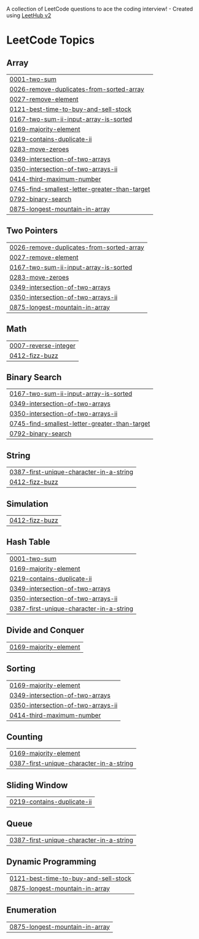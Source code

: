 A collection of LeetCode questions to ace the coding interview! - Created using [LeetHub v2](https://github.com/arunbhardwaj/LeetHub-2.0)
<!---LeetCode Topics Start-->
# LeetCode Topics
## Array
|  |
| ------- |
| [0001-two-sum](https://github.com/heyitzmeaditya/Leetcode/tree/master/0001-two-sum) |
| [0026-remove-duplicates-from-sorted-array](https://github.com/heyitzmeaditya/Leetcode/tree/master/0026-remove-duplicates-from-sorted-array) |
| [0027-remove-element](https://github.com/heyitzmeaditya/Leetcode/tree/master/0027-remove-element) |
| [0121-best-time-to-buy-and-sell-stock](https://github.com/heyitzmeaditya/Leetcode/tree/master/0121-best-time-to-buy-and-sell-stock) |
| [0167-two-sum-ii-input-array-is-sorted](https://github.com/heyitzmeaditya/Leetcode/tree/master/0167-two-sum-ii-input-array-is-sorted) |
| [0169-majority-element](https://github.com/heyitzmeaditya/Leetcode/tree/master/0169-majority-element) |
| [0219-contains-duplicate-ii](https://github.com/heyitzmeaditya/Leetcode/tree/master/0219-contains-duplicate-ii) |
| [0283-move-zeroes](https://github.com/heyitzmeaditya/Leetcode/tree/master/0283-move-zeroes) |
| [0349-intersection-of-two-arrays](https://github.com/heyitzmeaditya/Leetcode/tree/master/0349-intersection-of-two-arrays) |
| [0350-intersection-of-two-arrays-ii](https://github.com/heyitzmeaditya/Leetcode/tree/master/0350-intersection-of-two-arrays-ii) |
| [0414-third-maximum-number](https://github.com/heyitzmeaditya/Leetcode/tree/master/0414-third-maximum-number) |
| [0745-find-smallest-letter-greater-than-target](https://github.com/heyitzmeaditya/Leetcode/tree/master/0745-find-smallest-letter-greater-than-target) |
| [0792-binary-search](https://github.com/heyitzmeaditya/Leetcode/tree/master/0792-binary-search) |
| [0875-longest-mountain-in-array](https://github.com/heyitzmeaditya/Leetcode/tree/master/0875-longest-mountain-in-array) |
## Two Pointers
|  |
| ------- |
| [0026-remove-duplicates-from-sorted-array](https://github.com/heyitzmeaditya/Leetcode/tree/master/0026-remove-duplicates-from-sorted-array) |
| [0027-remove-element](https://github.com/heyitzmeaditya/Leetcode/tree/master/0027-remove-element) |
| [0167-two-sum-ii-input-array-is-sorted](https://github.com/heyitzmeaditya/Leetcode/tree/master/0167-two-sum-ii-input-array-is-sorted) |
| [0283-move-zeroes](https://github.com/heyitzmeaditya/Leetcode/tree/master/0283-move-zeroes) |
| [0349-intersection-of-two-arrays](https://github.com/heyitzmeaditya/Leetcode/tree/master/0349-intersection-of-two-arrays) |
| [0350-intersection-of-two-arrays-ii](https://github.com/heyitzmeaditya/Leetcode/tree/master/0350-intersection-of-two-arrays-ii) |
| [0875-longest-mountain-in-array](https://github.com/heyitzmeaditya/Leetcode/tree/master/0875-longest-mountain-in-array) |
## Math
|  |
| ------- |
| [0007-reverse-integer](https://github.com/heyitzmeaditya/Leetcode/tree/master/0007-reverse-integer) |
| [0412-fizz-buzz](https://github.com/heyitzmeaditya/Leetcode/tree/master/0412-fizz-buzz) |
## Binary Search
|  |
| ------- |
| [0167-two-sum-ii-input-array-is-sorted](https://github.com/heyitzmeaditya/Leetcode/tree/master/0167-two-sum-ii-input-array-is-sorted) |
| [0349-intersection-of-two-arrays](https://github.com/heyitzmeaditya/Leetcode/tree/master/0349-intersection-of-two-arrays) |
| [0350-intersection-of-two-arrays-ii](https://github.com/heyitzmeaditya/Leetcode/tree/master/0350-intersection-of-two-arrays-ii) |
| [0745-find-smallest-letter-greater-than-target](https://github.com/heyitzmeaditya/Leetcode/tree/master/0745-find-smallest-letter-greater-than-target) |
| [0792-binary-search](https://github.com/heyitzmeaditya/Leetcode/tree/master/0792-binary-search) |
## String
|  |
| ------- |
| [0387-first-unique-character-in-a-string](https://github.com/heyitzmeaditya/Leetcode/tree/master/0387-first-unique-character-in-a-string) |
| [0412-fizz-buzz](https://github.com/heyitzmeaditya/Leetcode/tree/master/0412-fizz-buzz) |
## Simulation
|  |
| ------- |
| [0412-fizz-buzz](https://github.com/heyitzmeaditya/Leetcode/tree/master/0412-fizz-buzz) |
## Hash Table
|  |
| ------- |
| [0001-two-sum](https://github.com/heyitzmeaditya/Leetcode/tree/master/0001-two-sum) |
| [0169-majority-element](https://github.com/heyitzmeaditya/Leetcode/tree/master/0169-majority-element) |
| [0219-contains-duplicate-ii](https://github.com/heyitzmeaditya/Leetcode/tree/master/0219-contains-duplicate-ii) |
| [0349-intersection-of-two-arrays](https://github.com/heyitzmeaditya/Leetcode/tree/master/0349-intersection-of-two-arrays) |
| [0350-intersection-of-two-arrays-ii](https://github.com/heyitzmeaditya/Leetcode/tree/master/0350-intersection-of-two-arrays-ii) |
| [0387-first-unique-character-in-a-string](https://github.com/heyitzmeaditya/Leetcode/tree/master/0387-first-unique-character-in-a-string) |
## Divide and Conquer
|  |
| ------- |
| [0169-majority-element](https://github.com/heyitzmeaditya/Leetcode/tree/master/0169-majority-element) |
## Sorting
|  |
| ------- |
| [0169-majority-element](https://github.com/heyitzmeaditya/Leetcode/tree/master/0169-majority-element) |
| [0349-intersection-of-two-arrays](https://github.com/heyitzmeaditya/Leetcode/tree/master/0349-intersection-of-two-arrays) |
| [0350-intersection-of-two-arrays-ii](https://github.com/heyitzmeaditya/Leetcode/tree/master/0350-intersection-of-two-arrays-ii) |
| [0414-third-maximum-number](https://github.com/heyitzmeaditya/Leetcode/tree/master/0414-third-maximum-number) |
## Counting
|  |
| ------- |
| [0169-majority-element](https://github.com/heyitzmeaditya/Leetcode/tree/master/0169-majority-element) |
| [0387-first-unique-character-in-a-string](https://github.com/heyitzmeaditya/Leetcode/tree/master/0387-first-unique-character-in-a-string) |
## Sliding Window
|  |
| ------- |
| [0219-contains-duplicate-ii](https://github.com/heyitzmeaditya/Leetcode/tree/master/0219-contains-duplicate-ii) |
## Queue
|  |
| ------- |
| [0387-first-unique-character-in-a-string](https://github.com/heyitzmeaditya/Leetcode/tree/master/0387-first-unique-character-in-a-string) |
## Dynamic Programming
|  |
| ------- |
| [0121-best-time-to-buy-and-sell-stock](https://github.com/heyitzmeaditya/Leetcode/tree/master/0121-best-time-to-buy-and-sell-stock) |
| [0875-longest-mountain-in-array](https://github.com/heyitzmeaditya/Leetcode/tree/master/0875-longest-mountain-in-array) |
## Enumeration
|  |
| ------- |
| [0875-longest-mountain-in-array](https://github.com/heyitzmeaditya/Leetcode/tree/master/0875-longest-mountain-in-array) |
<!---LeetCode Topics End-->